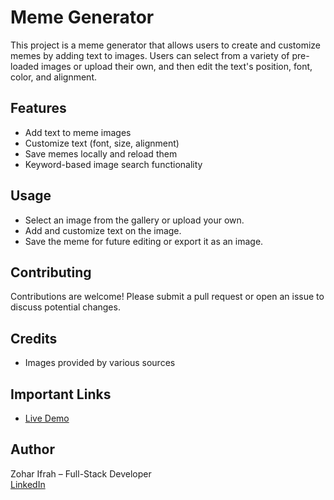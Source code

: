 # Meme Generator

This project is a meme generator that allows users to create and customize memes by adding text to images. Users can select from a variety of pre-loaded images or upload their own, and then edit the text's position, font, color, and alignment.

## Features
- Add text to meme images
- Customize text (font, size, alignment)
- Save memes locally and reload them
- Keyword-based image search functionality

## Usage
- Select an image from the gallery or upload your own.
- Add and customize text on the image.
- Save the meme for future editing or export it as an image.

## Contributing
Contributions are welcome! Please submit a pull request or open an issue to discuss potential changes.

## Credits
- Images provided by various sources

## Important Links
- [Live Demo]([https://link-to-live-demo.com](https://zohar-ifrah.github.io/Ultimate-Meme-Generator/))

## Author

Zohar Ifrah – Full-Stack Developer  
[LinkedIn](https://www.linkedin.com/in/zohar-ifrah)
